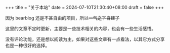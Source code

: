 +++
title = "关于本站"
date = 2024-07-10T21:30:40+08:00
draft = false
+++

因为 bearblog 还是不甚自由的项目，所以~~一气之下自建了~~

这里的文章不定时更新，主要是一些技术相关的内容，也会有一些生活感悟。

没有评论功能，还是想以阅读为主，如果对这些文章有一点看法，以其它方式分享也是一种很好的选择。